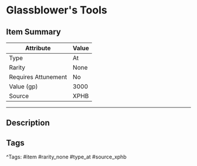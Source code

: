# Glassblower's Tools

## Item Summary

| Attribute            | Value                        |
|----------------------|------------------------------|
| Type                 | At |
| Rarity               | None             |
| Requires Attunement  | No                |
| Value (gp)           | 3000    |
| Source               | XPHB |

---

## Description



## Tags

^Tags: #item #rarity_none #type_at #source_xphb